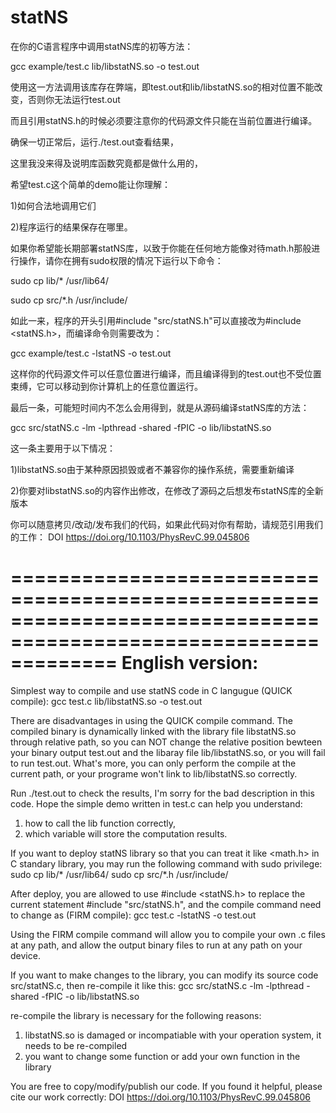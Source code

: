 # statNS

在你的C语言程序中调用statNS库的初等方法：

gcc example/test.c lib/libstatNS.so -o test.out

使用这一方法调用该库存在弊端，即test.out和lib/libstatNS.so的相对位置不能改变，否则你无法运行test.out

而且引用statNS.h的时候必须要注意你的代码源文件只能在当前位置进行编译。

确保一切正常后，运行./test.out查看结果，

这里我没来得及说明库函数究竟都是做什么用的，

希望test.c这个简单的demo能让你理解：

1)如何合法地调用它们

2)程序运行的结果保存在哪里。


如果你希望能长期部署statNS库，以致于你能在任何地方能像对待math.h那般进行操作，请你在拥有sudo权限的情况下运行以下命令：

sudo cp lib/* /usr/lib64/

sudo cp src/*.h /usr/include/

如此一来，程序的开头引用#include "src/statNS.h"可以直接改为#include <statNS.h>，而编译命令则需要改为：

gcc example/test.c -lstatNS -o test.out

这样你的代码源文件可以任意位置进行编译，而且编译得到的test.out也不受位置束缚，它可以移动到你计算机上的任意位置运行。


最后一条，可能短时间内不怎么会用得到，就是从源码编译statNS库的方法：

gcc src/statNS.c -lm -lpthread -shared -fPIC -o lib/libstatNS.so

这一条主要用于以下情况：

1)libstatNS.so由于某种原因损毁或者不兼容你的操作系统，需要重新编译

2)你要对libstatNS.so的内容作出修改，在修改了源码之后想发布statNS库的全新版本


你可以随意拷贝/改动/发布我们的代码，如果此代码对你有帮助，请规范引用我们的工作：
DOI https://doi.org/10.1103/PhysRevC.99.045806

=================================================================================================================
 English version:
=================================================================================================================

Simplest way to compile and use statNS code in C langugue (QUICK compile):
gcc test.c lib/libstatNS.so -o test.out

There are disadvantages in using the QUICK compile command. The compiled binary is dynamically linked with the library file libstatNS.so through relative path, so you can NOT change the relative position bewteen your binary output test.out and the libaray file lib/libstatNS.so, or you will fail to run test.out. What's more, you can only perform the compile at the current path, or your programe won't link to lib/libstatNS.so correctly.

Run ./test.out to check the results,
I'm sorry for the bad description in this code.
Hope the simple demo written in test.c can help you understand:
1) how to call the lib function correctly,
2) which variable will store the computation results.

If you want to deploy statNS library so that you can treat it like <math.h> in C standary library, you may run the following command with sudo privilege:
sudo cp lib/* /usr/lib64/
sudo cp src/*.h /usr/include/

After deploy, you are allowed to use #include <statNS.h> to replace the current statement #include "src/statNS.h", and the compile command need to change as (FIRM compile):
gcc test.c -lstatNS -o test.out

Using the FIRM compile command will allow you to compile your own .c files at any path, and allow the output binary files to run at any path on your device.

If you want to make changes to the library, you can modify its source code src/statNS.c, then re-compile it like this:
gcc src/statNS.c -lm -lpthread -shared -fPIC -o lib/libstatNS.so

re-compile the library is necessary for the following reasons:
1) libstatNS.so is damaged or incompatiable with your operation system, it needs to be re-compiled
2) you want to change some function or add your own function in the library

You are free to copy/modify/publish our code. 
If you found it helpful, please cite our work correctly:
DOI https://doi.org/10.1103/PhysRevC.99.045806
